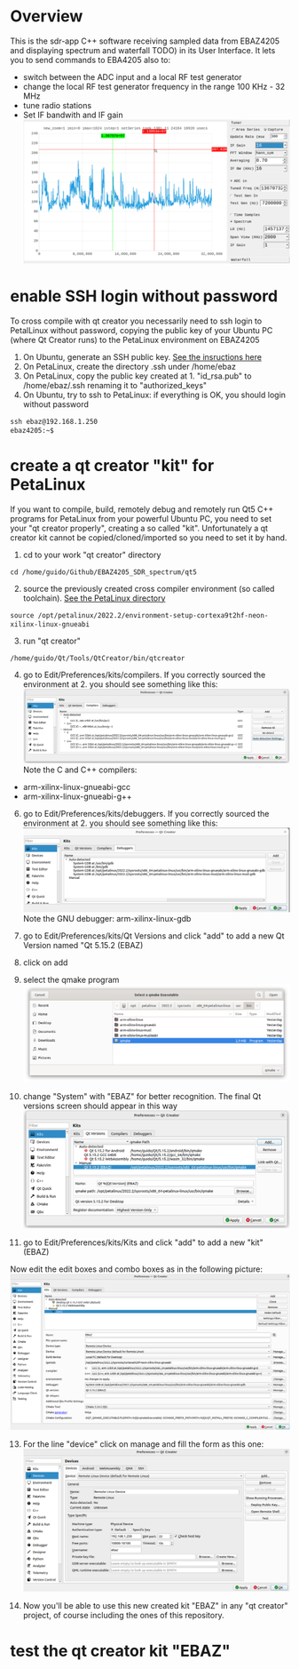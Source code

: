 # Overview

This is the sdr-app C++ software receiving sampled data from EBAZ4205 and displaying spectrum and waterfall TODO) in its User Interface.
It lets you to send commands to EBA4205 also to:
  * switch between the ADC input and a local RF test generator  
  * change the local RF test generator frequency in the range 100 KHz - 32 MHz
  * tune radio stations 
  * Set IF bandwith and IF gain  
  ![](../docs/spectrum-0-32M-radio13670K.png)

# enable SSH login without password
To cross compile with qt creator you necessarily need to ssh login to PetalLinux without password, copying the public key of your Ubuntu PC (where Qt Creator runs) to the PetaLinux environment on EBAZ4205

1. On Ubuntu, generate an SSH public key. [See the insructions here](https://tecnstuff.net/how-to-set-up-ssh-keys-on-ubuntu-22-04/) 
2. On PetaLinux, create the directory .ssh under /home/ebaz
3. On PetaLinux, copy the public key created at 1. "id_rsa.pub" to /home/ebaz/.ssh renaming it to "authorized_keys"
4. On Ubuntu, try to ssh to PetaLinux: if everything is OK, you should login without password
```
ssh ebaz@192.168.1.250
ebaz4205:~$ 
```
# create a qt creator "kit" for PetaLinux
If you want to compile, build, remotely debug and remotely run Qt5 C++ programs for PetaLinux from your powerful Ubuntu PC, you need to set your "qt creator properly", creating a so called "kit". Unfortunately a qt creator kit cannot be copied/cloned/imported so you need to set it by hand.

1. cd to your work "qt creator" directory
```
cd /home/guido/Github/EBAZ4205_SDR_spectrum/qt5
```
 
2. source the previously created cross compiler environment (so called toolchain). [See the PetaLinux directory](../PetaLinux#build-petalinux-sysroot-and-get-crosscompilers)
```
source /opt/petalinux/2022.2/environment-setup-cortexa9t2hf-neon-xilinx-linux-gnueabi 
```
3. run "qt creator"
```
/home/guido/Qt/Tools/QtCreator/bin/qtcreator
```
4. go to Edit/Preferences/kits/compilers. If you correctly sourced the environment at 2. you should see something like this:
![](../docs/compilers.png)
Note the C and C++ compilers:
* arm-xilinx-linux-gnueabi-gcc
* arm-xilinx-linux-gnueabi-g++ 

6. go to Edit/Preferences/kits/debuggers. If you correctly sourced the environment at 2. you should see something like this:
![](../docs/kits-debuggers.png)
Note the GNU debugger: arm-xilinx-linux-gdb

8. go to Edit/Preferences/kits/Qt Versions and click "add" to add a new Qt Version named "Qt 5.15.2 (EBAZ)
9. click on add
10. select the qmake program
   ![](../docs/select_a_qmake_executable.png) 
11. change "System" with "EBAZ" for better recognition. The final Qt versions screen should appear in this way
   ![](../docs/Qt_Versions.png) 
   
12. go to Edit/Preferences/kits/Kits and click "add" to add a new "kit" (EBAZ)

Now edit the edit boxes and combo boxes as in the following picture:
   ![](../docs/kits-ebaz.png)

13. For the line "device" click on manage and fill the form as this one:
   ![](../docs/qt5-devices.png)
    
14. Now you'll be able to use this new created kit "EBAZ" in any "qt creator" project, of course including the ones of this repository.

# test the qt creator kit "EBAZ"

